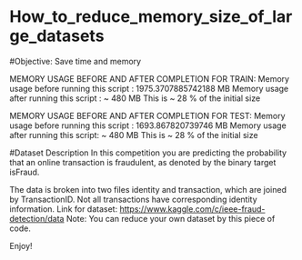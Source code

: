 # How_to_reduce_memory_size_of_large_datasets

#Objective:
Save time and memory

MEMORY USAGE BEFORE AND AFTER COMPLETION FOR TRAIN: 
Memory usage before running this script : 1975.3707885742188 MB 
Memory usage after running this script : ~ 480 MB 
This is ~ 28 % of the initial size

MEMORY USAGE BEFORE AND AFTER COMPLETION FOR TEST: 
Memory usage before running this script : 1693.867820739746 MB 
Memory usage after running this script: ~ 480 MB 
This is ~ 28 % of the initial size


#Dataset Description
In this competition you are predicting the probability that an online transaction is fraudulent, as denoted by the binary target isFraud.

The data is broken into two files identity and transaction, which are joined by TransactionID. Not all transactions have corresponding identity information.
Link for dataset: https://www.kaggle.com/c/ieee-fraud-detection/data
Note: You can reduce your own dataset by this piece of code.

Enjoy!
